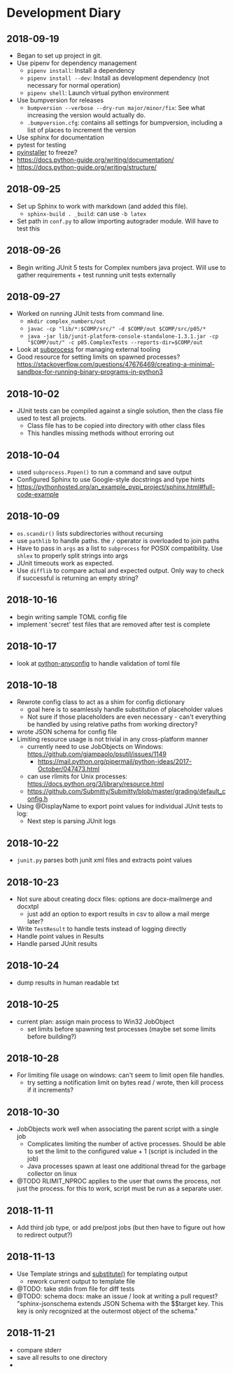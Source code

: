 # Development Diary
## 2018-09-19
* Began to set up project in git.
* Use pipenv for dependency management
  * `pipenv install`: Install a dependency 
  * `pipenv install --dev`: Install as development dependency (not necessary for normal operation)
  * `pipenv shell`: Launch virtual python environment
* Use bumpversion for releases
  * `bumpversion --verbose --dry-run major/minor/fix`: See what increasing the version would actually do.
  * `.bumpversion.cfg`: contains all settings for bumpversion, including a list of places to increment the version
* Use sphinx for documentation
* pytest for testing
* [pyinstaller](https://www.pyinstaller.org/) to freeze?
* https://docs.python-guide.org/writing/documentation/
* https://docs.python-guide.org/writing/structure/

## 2018-09-25
* Set up Sphinx to work with markdown (and added this file).
  * `sphinx-build . _build`: can use `-b latex`
* Set path in `conf.py` to allow importing autograder module.  Will have to test this

## 2018-09-26
* Begin writing JUnit 5 tests for Complex numbers java project.  Will use to gather requirements + test running unit tests externally

## 2018-09-27
* Worked on running JUnit tests from command line.
  * `mkdir complex_numbers/out`
  * `javac -cp "lib/*:$COMP/src/" -d $COMP/out $COMP/src/p05/*`
  * `java -jar lib/junit-platform-console-standalone-1.3.1.jar -cp "$COMP/out/" -c p05.ComplexTests --reports-dir=$COMP/out`
* Look at [subprocess](https://docs.python.org/3/library/subprocess.html#module-subprocess) for managing external tooling
* Good resource for setting limits on spawned processes? https://stackoverflow.com/questions/47676469/creating-a-minimal-sandbox-for-running-binary-programs-in-python3

## 2018-10-02
* JUnit tests can be compiled against a single solution, then the class file used to test all projects.
  * Class file has to be copied into directory with other class files
  * This handles missing methods without erroring out
  
## 2018-10-04
* used `subprocess.Popen()` to run a command and save output
* Configured Sphinx to use Google-style docstrings and type hints
* https://pythonhosted.org/an_example_pypi_project/sphinx.html#full-code-example

## 2018-10-09
* `os.scandir()` lists subdirectories without recursing
* use `pathlib` to handle paths.  the `/` operator is overloaded to join paths
* Have to pass in `args` as a list to `subprocess` for POSIX compatibility. Use `shlex` to properly split strings into args
* JUnit timeouts work as expected.
* Use `difflib` to compare actual and expected output.  Only way to check if successful is returning an empty string?

## 2018-10-16
* begin writing sample TOML config file
* implement 'secret' test files that are removed after test is complete

## 2018-10-17
* look at [python-anyconfig](https://github.com/ssato/python-anyconfig) to handle validation of toml file

## 2018-10-18
* Rewrote config class to act as a shim for config dictionary
  * goal here is to seamlessly handle substitution of placeholder values
  * Not sure if those placeholders are even necessary - can't everything be handled by using relative paths from working directory?
* wrote JSON schema for config file
* Limiting resource usage is not trivial in any cross-platform manner
  * currently need to use JobObjects on Windows: https://github.com/giampaolo/psutil/issues/1149
    * https://mail.python.org/pipermail/python-ideas/2017-October/047473.html
  * can use rlimits for Unix processes: https://docs.python.org/3/library/resource.html
  * https://github.com/Submitty/Submitty/blob/master/grading/default_config.h
* Using @DisplayName to export point values for individual JUnit tests to log:
  * Next step is parsing JUnit logs

## 2018-10-22
* `junit.py` parses both junit xml files and extracts point values

## 2018-10-23
* Not sure about creating docx files: options are docx-mailmerge and docxtpl
  * just add an option to export results in csv to allow a mail merge later?
* Write `TestResult` to handle tests instead of logging directly
* Handle point values in Results
* Handle parsed JUnit results

## 2018-10-24
* dump results in human readable txt

## 2018-10-25
* current plan: assign main process to Win32 JobObject
  * set limits before spawning test processes (maybe set some limits before building?)

## 2018-10-28
* For limiting file usage on windows: can't seem to limit open file handles.
  * try setting a notification limit on bytes read / wrote, then kill process if it increments?
  
## 2018-10-30
* JobObjects work well when associating the parent script with a single job
  * Complicates limiting the number of active processes.  Should be able to set the limit to the configured value + 1 (script is included in the job)
  * Java processes spawn at least one additional thread for the garbage collector on linux
* @TODO RLIMIT_NPROC applies to the user that owns the process, not just the process.  for this to work, script must be run as a separate user.

## 2018-11-11
* Add third job type, or add pre/post jobs (but then have to figure out how to redirect output?)

## 2018-11-13
* Use Template strings and [substitute()](https://docs.python.org/3/library/string.html#template-strings) for templating output
  * rework current output to template file
* @TODO: take stdin from file for diff tests
* @TODO: schema docs: make an issue / look at writing a pull request?
"sphinx-jsonschema extends JSON Schema with the $$target key.
This key is only recognized at the outermost object of the schema."

## 2018-11-21
* compare stderr
* save all results to one directory
* 
